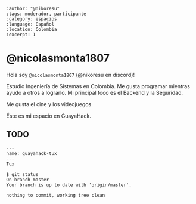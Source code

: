 
```{post} 2023-07-18
:author: "@nikoresu"
:tags: moderador, participante
:category: espacios
:language: Español
:location: Colombia
:excerpt: 1
```

# @nicolasmonta1807

Hola soy `@nicolasmonta1807` (@nikoresu en discord)!

Estudio Ingeniería de Sistemas en Colombia. Me gusta programar mientras ayudo a otros a lograrlo. Mi principal foco es el Backend y la Seguridad.

Me gusta el cine y los videojuegos

Éste es mi espacio en GuayaHack.

## TODO

```{figure} index.md-data/tux.png
---
name: guayahack-tux
---
Tux
```

```console
$ git status 
On branch master
Your branch is up to date with 'origin/master'.

nothing to commit, working tree clean
```
